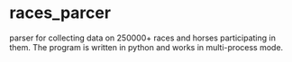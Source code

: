 # races_parcer
parser for collecting data on 250000+ races and horses participating in them. The program is written in python and works in multi-process mode.
